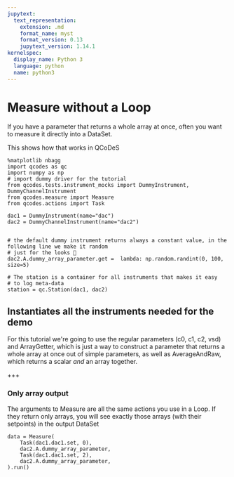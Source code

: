 ```yaml
---
jupytext:
  text_representation:
    extension: .md
    format_name: myst
    format_version: 0.13
    jupytext_version: 1.14.1
kernelspec:
  display_name: Python 3
  language: python
  name: python3
---
```


# Measure without a Loop

If you have a parameter that returns a whole array at once, often you want to measure it directly into a DataSet.

This shows how that works in QCoDeS

```{code-cell} ipython3
%matplotlib nbagg
import qcodes as qc
import numpy as np
# import dummy driver for the tutorial
from qcodes.tests.instrument_mocks import DummyInstrument, DummyChannelInstrument
from qcodes.measure import Measure
from qcodes.actions import Task

dac1 = DummyInstrument(name="dac")
dac2 = DummyChannelInstrument(name="dac2")


# the default dummy instrument returns always a constant value, in the following line we make it random 
# just for the looks 💅
dac2.A.dummy_array_parameter.get =  lambda: np.random.randint(0, 100, size=5)

# The station is a container for all instruments that makes it easy 
# to log meta-data
station = qc.Station(dac1, dac2)
```

## Instantiates all the instruments needed for the demo

For this tutorial we're going to use the regular parameters (c0, c1, c2, vsd) and ArrayGetter, which is just a way to construct a parameter that returns a whole array at once out of simple parameters, as well as AverageAndRaw, which returns a scalar *and* an array together.

+++

### Only array output
The arguments to Measure are all the same actions you use in a Loop.
If they return only arrays, you will see exactly those arrays (with their setpoints) in the output DataSet

```{code-cell} ipython3
data = Measure(
    Task(dac1.dac1.set, 0),
    dac2.A.dummy_array_parameter,
    Task(dac1.dac1.set, 2),
    dac2.A.dummy_array_parameter,
).run()
```
